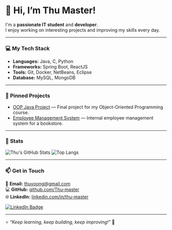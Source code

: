 # 👋 Hi, I’m Thu Master!

I'm a **passionate IT student** and **developer**.  
I enjoy working on interesting projects and improving my skills every day.

---

### 💻 **My Tech Stack**
- **Languages:** Java, C, Python  
- **Frameworks:** Spring Boot, ReactJS  
- **Tools:** Git, Docker, NetBeans, Eclipse  
- **Database:** MySQL, MongoDB  

---

### 🌟 **Pinned Projects**
- [OOP Java Project](https://github.com/Thu-master/OOP_Java_Project) — Final project for my Object-Oriented Programming course.  
- [Employee Management System](https://github.com/Thu-master/EmployeeManagement) — Internal employee management system for a bookstore.  

---

### 🚀 **Stats**

![Thu's GitHub Stats](https://github-readme-stats.vercel.app/api?username=Thu-master&show_icons=true&hide=prs,issues&title_color=6C63FF&icon_color=00C6FF&text_color=333333&bg_color=F5F5F5&border_color=DDDDDD)
![Top Langs](https://github-readme-stats.vercel.app/api/top-langs/?username=Thu-master&layout=compact&title_color=6C63FF&text_color=333333&bg_color=F5F5F5&border_color=DDDDDD)

---

### 📫 **Get in Touch**

📧 **Email:** [thuvoong@gmail.com](mailto:thuvoong@gmail.com)  
💻 **GitHub:** [github.com/Thu-master](https://github.com/Thu-master)  
🌐 **LinkedIn:** [linkedin.com/in/thu-master](https://linkedin.com/in/thu-master)

[![LinkedIn Badge](https://img.shields.io/badge/Let's%20Connect%20💼-6C63FF?style=for-the-badge&logo=linkedin&logoColor=white&labelColor=00C6FF)](https://linkedin.com/in/thu-master)

---

⭐ *“Keep learning, keep building, keep improving!”* 🚀

